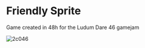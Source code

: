 # Friendly Sprite
Game created in 48h for the Ludum Dare 46 gamejam

![2c046](https://user-images.githubusercontent.com/75221970/101989852-6f535480-3ca3-11eb-89f4-db5fa480fe9a.gif)
